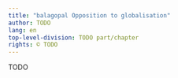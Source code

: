 ```yaml
---
title: "balagopal Opposition to globalisation"
author: TODO
lang: en
top-level-division: TODO part/chapter
rights: © TODO
---
```


TODO

